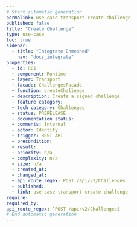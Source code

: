 ```yaml
---
# Start automatic generation
permalink: use-case-transport-create-challenge
published: false
title: "Create Challenge"
type: use-case
toc: true
sidebar:
  - title: "Integrate Enmeshed"
    nav: "docs_integrate"
properties:
  - id: RC1
  - component: Runtime
  - layer: Transport
  - facade: ChallengesFacade
  - function: createChallenge
  - description: Create a signed challenge.
  - feature category:
  - tech category: Challenges
  - status: PRERELEASE
  - documentation status:
  - comments: Internal
  - actor: Identity
  - trigger: REST API
  - precondition:
  - result:
  - priority: n/a
  - complexity: n/a
  - size: n/a
  - created_at:
  - changed_at:
  - api_route_regex: POST /api/v2/Challenges
  - published:
  - link: use-case-transport-create-challenge
require:
required_by:
api_route_regex: ^POST /api/v2/Challenges$
# End automatic generation
---
```

